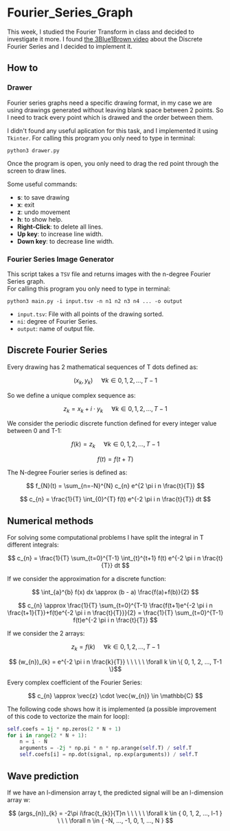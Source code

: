 # Fourier_Series_Graph
This week, I studied the Fourier Transform in class and decided to investigate it more. I found [the 3Blue1Brown video](https://www.youtube.com/watch?v=r6sGWTCMz2k) about the Discrete Fourier Series and I decided to implement it.

## How to
### Drawer
Fourier series graphs need a specific drawing format, in my case we are using drawings generated without leaving blank space between 2 points. So I need to track every point which is drawed and the order between them.

I didn't found any useful aplication for this task, and I implemented it using `Tkinter`. For calling this program you only need to type in terminal:
```
python3 drawer.py
```
Once the program is open, you only need to drag the red point through the screen to draw lines.

Some useful commands: 
- **s**: to save drawing
- **x**: exit
- **z**: undo movement
- **h**: to show help.
- **Right-Click**: to delete all lines.
- **Up key**: to increase line width.
- **Down key**: to decrease line width.

### Fourier Series Image Generator
This script takes a `TSV` file and returns images with the n-degree Fourier Series graph.  
For calling this program you only need to type in terminal:
```
python3 main.py -i input.tsv -n n1 n2 n3 n4 ... -o output
```
- `input.tsv`: File with all points of the drawing sorted.
- `ni`: degree of Fourier Series.
- `output`: name of output file.


## Discrete Fourier Series
Every drawing has 2 mathematical sequences of T dots defined as:

$$ (x_{k}, y_{k}) \ \ \ \ \ \forall k \in { 0, 1, 2, ..., T-1 } $$

So we define a unique complex sequence as:

$$ z_{k} = x_{k} + i \cdot y_{k} \ \ \ \ \ \forall k \in { 0, 1, 2, ..., T-1 } $$

We consider the periodic discrete function defined for every integer value between 0 and T-1:

$$ f(k) = z_{k} \ \ \ \ \ \forall k \in { 0, 1, 2, ..., T-1 } $$

$$ f(t) = f(t + T) $$

The N-degree Fourier series is defined as:

$$ f_{N}(t) = \sum_{n=-N}^{N} c_{n} e^{2 \pi i n \frac{t}{T}} $$

$$ c_{n} = \frac{1}{T} \int_{0}^{T} f(t) e^{-2 \pi i n \frac{t}{T}} dt $$


## Numerical methods
For solving some computational problems I have split the integral in T different integrals:


$$ c_{n} = \frac{1}{T} \sum_{t=0}^{T-1} \int_{t}^{t+1} f(t) e^{-2 \pi i n \frac{t}{T}} dt $$


If we consider the approximation for a discrete function:

$$ \int_{a}^{b} f(x) dx \approx (b - a) \frac{f(a)+f(b)}{2} $$

$$ c_{n} \approx \frac{1}{T} \sum_{t=0}^{T-1} \frac{f(t+1)e^{-2 \pi i n \frac{t+1}{T}}+f(t)e^{-2 \pi i n \frac{t}{T}}}{2} = 
    \frac{1}{T} \sum_{t=0}^{T-1} f(t)e^{-2 \pi i n \frac{t}{T}} $$
    

If we consider the 2 arrays:

$$ z_{k} = f(k)  \ \ \ \ \ \forall k \in { 0, 1, 2, ..., T-1 } $$

$$ (w_{n})_{k} = e^{-2 \pi i n \frac{k}{T}} \ \ \ \ \ \forall k \in \{ 0, 1, 2, ..., T-1 \}$$

Every complex coefficient of the Fourier Series:

$$ c_{n} \approx \vec{z} \cdot \vec{w_{n}} \in \mathbb{C} $$

The following code shows how it is implemented (a possible improvement of this code to vectorize the main for loop):
```python
self.coefs = 1j * np.zeros(2 * N + 1)
for i in range(2 * N + 1):
    n = i - N
    arguments = -2j * np.pi * n * np.arange(self.T) / self.T
    self.coefs[i] = np.dot(signal, np.exp(arguments)) / self.T
```

## Wave prediction
If we have an l-dimension array t, the predicted signal will be an l-dimension array w:

$$ (args_{n})_{k} = -2\pi i\frac{t_{k}}{T}n \ \ \ \ \ \forall k \in { 0, 1, 2, ..., l-1 } \ \ \ \forall n \in { -N, ..., -1, 0, 1, ..., N } $$






